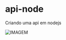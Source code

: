 # api-node
Criando uma api em nodejs

![IMAGEM](https://user-images.githubusercontent.com/15815226/71786877-97482b80-2fef-11ea-8106-432758ece6fa.png)

